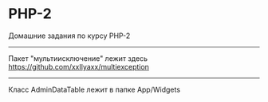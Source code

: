 PHP-2
======
Домашние задания по курсу PHP-2
***
Пакет "мультиисключение" лежит здесь https://github.com/xxIlyaxx/multiexception
***
Класс AdminDataTable лежит в папке App/Widgets

